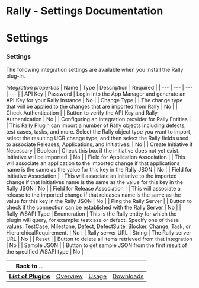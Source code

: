
Rally - Settings Documentation
==============================

# Settings




### Settings




 


The following integration settings are available when you install the Rally plug-in.





*Integration properties*  | Name | Type | Description | Required |
| --- | --- | --- | --- |
| API Key | Password | 
Login into the App Manager and generate an API Key for your Rally Instance | No |
| Change Type |  | The change type 
that will be applied to the changes that are imported from Rally | No |
| Check Authentication |  | Button to verify the
 API Key and Rally Authentication | No |
| Configuring an integration provider for Rally Entities |  | This Rally Plugin
 can import a number of Rally objects including defects, test cases,
tasks, and more. Select the Rally object type you 
want to import, select the resulting
UCR change type, and then select the Rally fields used to associate Releases, 
Applications,
and Initiatives. | No |
| Create Initiative if Necessary | Boolean | Check this box if the initiative does
 not yet exist. Initiative will be imported. | No |
| Field for Application Association |  | This will associate an 
application to the imported change if that applications name
is the same as the value for this key in the Rally JSON | 
No |
| Field for Initiative Association |  | This will associate an initiative to the imported change if that 
initiatives name
is the same as the value for this key in the Rally JSON | No |
| Field for Release Association |  | 
This will associate a release to the imported change if that releases name is the
same as the value for this key in the 
Rally JSON | No |
| Ping the Rally Server |  | Button to check if the connection can be established with the Rally 
Server | No |
| Rally WSAPI Type | Enumeration | This is the Rally entity for which the plugin will query, for example: 
testcase or defect. Specify one of these values: TestCase, Milestone, Defect, DefectSuite, Blocker, Change, Task, or 
HierarchicalRequirement. | No |
| Rally server URL | String | The Rally server URL | No |
| Reset |  | Button to delete 
all items retrieved from that integration | No |
| Sample JSON |  | Button to get sample JSON from the first result of 
the specified WSAPI type | No |



|Back to ...||||
| :---: | :---: | :---: | :---: |
|[**List of Plugins**](../../index.md)|[Overview](./overview.md)|[Usage](./usage.md)|[Downloads](./downloads.md)|
